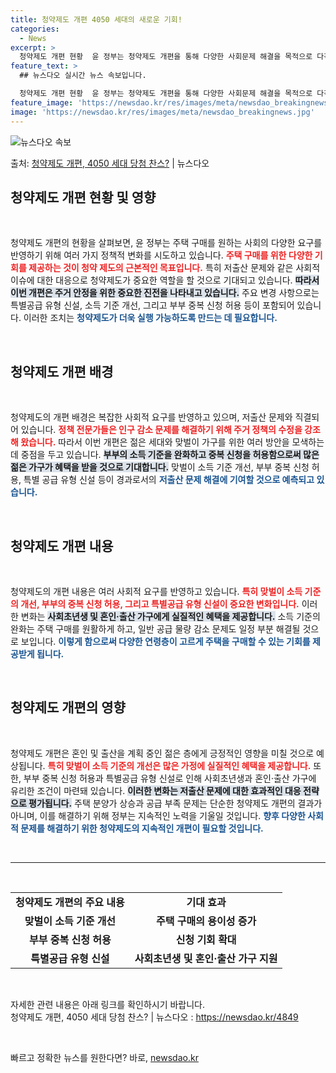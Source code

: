 ```yaml
---
title: 청약제도 개편 4050 세대의 새로운 기회!
categories:
  - News
excerpt: >
  청약제도 개편 현황  윤 정부는 청약제도 개편을 통해 다양한 사회문제 해결을 목적으로 다각적인 시도를 하고 …
feature_text: >
  ## 뉴스다오 실시간 뉴스 속보입니다.

  청약제도 개편 현황  윤 정부는 청약제도 개편을 통해 다양한 사회문제 해결을 목적으로 다각적인 시도를 하고 …
feature_image: 'https://newsdao.kr/res/images/meta/newsdao_breakingnews.jpg'
image: 'https://newsdao.kr/res/images/meta/newsdao_breakingnews.jpg'
---
```


![뉴스다오 속보](https://newsdao.kr/res/images/meta/newsdao_breakingnews.jpg)

<p>출처: <a href="https://newsdao.kr/4849" rel="dofollow">청약제도 개편, 4050 세대 당첨 찬스?</a> | 뉴스다오</p>

<h2 data-ke-size="size26">청약제도 개편 현황 및 영향</h2>

<p data-ke-size="size16">&nbsp;</p>

청약제도 개편의 현황을 살펴보면, 윤 정부는 주택 구매를 원하는 사회의 다양한 요구를 반영하기 위해 여러 가지 정책적 변화를 시도하고 있습니다. <b><span style="color: #ee2323;">주택 구매를 위한 다양한 기회를 제공하는 것이 청약 제도의 근본적인 목표입니다.</span></b> 특히 저출산 문제와 같은 사회적 이슈에 대한 대응으로 청약제도가 중요한 역할을 할 것으로 기대되고 있습니다. <b><span style="background-color: #21538527;">따라서 이번 개편은 주거 안정을 위한 중요한 진전을 나타내고 있습니다.</span></b> 주요 변경 사항으로는 특별공급 유형 신설, 소득 기준 개선, 그리고 부부 중복 신청 허용 등이 포함되어 있습니다. 이러한 조치는 <b><span style="color: #1a5490;">청약제도가 더욱 실행 가능하도록 만드는 데 필요합니다.</span></b>

<p data-ke-size="size16">&nbsp;</p>

<h2 data-ke-size="size26">청약제도 개편 배경</h2>

<p data-ke-size="size16">&nbsp;</p>

청약제도의 개편 배경은 복잡한 사회적 요구를 반영하고 있으며, 저출산 문제와 직결되어 있습니다. <b><span style="color: #ee2323;">정책 전문가들은 인구 감소 문제를 해결하기 위해 주거 정책의 수정을 강조해 왔습니다.</span></b> 따라서 이번 개편은 젊은 세대와 맞벌이 가구를 위한 여러 방안을 모색하는데 중점을 두고 있습니다. <b><span style="background-color: #21538527;">부부의 소득 기준을 완화하고 중복 신청을 허용함으로써 많은 젊은 가구가 혜택을 받을 것으로 기대합니다.</span></b> 맞벌이 소득 기준 개선, 부부 중복 신청 허용, 특별 공급 유형 신설 등이 경과로서의 <b><span style="color: #1a5490;">저출산 문제 해결에 기여할 것으로 예측되고 있습니다.</span></b>

<p data-ke-size="size16">&nbsp;</p>

<h2 data-ke-size="size26">청약제도 개편 내용</h2>

<p data-ke-size="size16">&nbsp;</p>

청약제도의 개편 내용은 여러 사회적 요구를 반영하고 있습니다. <b><span style="color: #ee2323;">특히 맞벌이 소득 기준의 개선, 부부의 중복 신청 허용, 그리고 특별공급 유형 신설이 중요한 변화입니다.</span></b> 이러한 변화는 <b><span style="background-color: #21538527;">사회초년생 및 혼인·출산 가구에게 실질적인 혜택을 제공합니다.</span></b> 소득 기준의 완화는 주택 구매를 원활하게 하고, 일반 공급 물량 감소 문제도 일정 부분 해결될 것으로 보입니다. <b><span style="color: #1a5490;">이렇게 함으로써 다양한 연령층이 고르게 주택을 구매할 수 있는 기회를 제공받게 됩니다.</span></b>

<p data-ke-size="size16">&nbsp;</p>

<h2 data-ke-size="size26">청약제도 개편의 영향</h2>

<p data-ke-size="size16">&nbsp;</p>

청약제도 개편은 혼인 및 출산을 계획 중인 젊은 층에게 긍정적인 영향을 미칠 것으로 예상됩니다. <b><span style="color: #ee2323;">특히 맞벌이 소득 기준의 개선은 많은 가정에 실질적인 혜택을 제공합니다.</span></b> 또한, 부부 중복 신청 허용과 특별공급 유형 신설로 인해 사회초년생과 혼인·출산 가구에 유리한 조건이 마련돼 있습니다. <b><span style="background-color: #21538527;">이러한 변화는 저출산 문제에 대한 효과적인 대응 전략으로 평가됩니다.</span></b> 주택 분양가 상승과 공급 부족 문제는 단순한 청약제도 개편의 결과가 아니며, 이를 해결하기 위해 정부는 지속적인 노력을 기울일 것입니다. <b><span style="color: #1a5490;">향후 다양한 사회적 문제를 해결하기 위한 청약제도의 지속적인 개편이 필요할 것입니다.</span></b>

<p data-ke-size="size16">&nbsp;</p>

<hr>

<p data-ke-size="size16">&nbsp;</p>

<table style="width: 100%; border-collapse: collapse;">
  <tbody>
    <tr>
      <td style="text-align: center; height: 17px;"><b>청약제도 개편의 주요 내용</b></td>
      <td style="text-align: center; height: 17px;"><b>기대 효과</b></td>
    </tr>
    <tr>
      <td style="text-align: center; height: 17px;"><b>맞벌이 소득 기준 개선</b></td>
      <td style="text-align: center; height: 17px;"><b>주택 구매의 용이성 증가</b></td>
    </tr>
    <tr>
      <td style="text-align: center; height: 17px;"><b>부부 중복 신청 허용</b></td>
      <td style="text-align: center; height: 17px;"><b>신청 기회 확대</b></td>
    </tr>
    <tr>
      <td style="text-align: center; height: 17px;"><b>특별공급 유형 신설</b></td>
      <td style="text-align: center; height: 17px;"><b>사회초년생 및 혼인·출산 가구 지원</b></td>
    </tr>
  </tbody>
</table>

<p data-ke-size="size16">&nbsp;</p>

자세한 관련 내용은 아래 링크를 확인하시기 바랍니다.<br>
청약제도 개편, 4050 세대 당첨 찬스? | 뉴스다오  : <a href="https://newsdao.kr/4849">https://newsdao.kr/4849</a>

<p data-ke-size="size16">&nbsp;</p> 

빠르고 정확한 뉴스를 원한다면? 바로, <a href="https://newsdao.kr" rel="dofollow">newsdao.kr</a>


